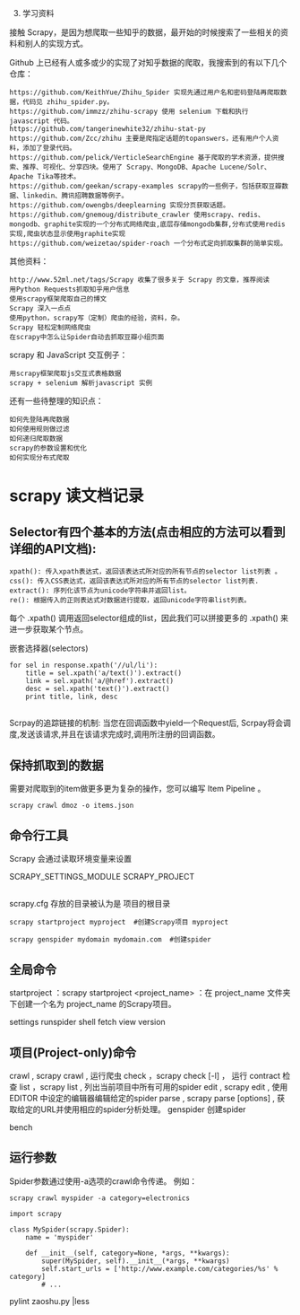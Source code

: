 3. 学习资料

接触 Scrapy，是因为想爬取一些知乎的数据，最开始的时候搜索了一些相关的资料和别人的实现方式。

Github 上已经有人或多或少的实现了对知乎数据的爬取，我搜索到的有以下几个仓库：

    https://github.com/KeithYue/Zhihu_Spider 实现先通过用户名和密码登陆再爬取数据，代码见 zhihu_spider.py。
    https://github.com/immzz/zhihu-scrapy 使用 selenium 下载和执行 javascript 代码。
    https://github.com/tangerinewhite32/zhihu-stat-py
    https://github.com/Zcc/zhihu 主要是爬指定话题的topanswers，还有用户个人资料，添加了登录代码。
    https://github.com/pelick/VerticleSearchEngine 基于爬取的学术资源，提供搜索、推荐、可视化、分享四块。使用了 Scrapy、MongoDB、Apache Lucene/Solr、Apache Tika等技术。
    https://github.com/geekan/scrapy-examples scrapy的一些例子，包括获取豆瓣数据、linkedin、腾讯招聘数据等例子。
    https://github.com/owengbs/deeplearning 实现分页获取话题。
    https://github.com/gnemoug/distribute_crawler 使用scrapy、redis、mongodb、graphite实现的一个分布式网络爬虫,底层存储mongodb集群,分布式使用redis实现,爬虫状态显示使用graphite实现
    https://github.com/weizetao/spider-roach 一个分布式定向抓取集群的简单实现。

其他资料：

    http://www.52ml.net/tags/Scrapy 收集了很多关于 Scrapy 的文章，推荐阅读
    用Python Requests抓取知乎用户信息
    使用scrapy框架爬取自己的博文
    Scrapy 深入一点点
    使用python，scrapy写（定制）爬虫的经验，资料，杂。
    Scrapy 轻松定制网络爬虫
    在scrapy中怎么让Spider自动去抓取豆瓣小组页面

scrapy 和 JavaScript 交互例子：

    用scrapy框架爬取js交互式表格数据
    scrapy + selenium 解析javascript 实例

还有一些待整理的知识点：

    如何先登陆再爬数据
    如何使用规则做过滤
    如何递归爬取数据
    scrapy的参数设置和优化
    如何实现分布式爬取


# scrapy 读文档记录

##  Selector有四个基本的方法(点击相应的方法可以看到详细的API文档):

```
xpath(): 传入xpath表达式，返回该表达式所对应的所有节点的selector list列表 。
css(): 传入CSS表达式，返回该表达式所对应的所有节点的selector list列表.
extract(): 序列化该节点为unicode字符串并返回list。
re(): 根据传入的正则表达式对数据进行提取，返回unicode字符串list列表。

```

每个 .xpath() 调用返回selector组成的list，因此我们可以拼接更多的 .xpath() 来进一步获取某个节点。

嵌套选择器(selectors) 
```
for sel in response.xpath('//ul/li'):
    title = sel.xpath('a/text()').extract()
    link = sel.xpath('a/@href').extract()
    desc = sel.xpath('text()').extract()
    print title, link, desc

```

## 
Scrpay的追踪链接的机制: 当您在回调函数中yield一个Request后, Scrpay将会调度,发送该请求,并且在该请求完成时,调用所注册的回调函数。

##  保持抓取到的数据
需要对爬取到的item做更多更为复杂的操作，您可以编写 Item Pipeline 。
```
scrapy crawl dmoz -o items.json

```

## 命令行工具
Scrapy 会通过读取环境变量来设置

SCRAPY_SETTINGS_MODULE
SCRAPY_PROJECT

## 
scrapy.cfg 存放的目录被认为是 项目的根目录 
```
scrapy startproject myproject  #创建Scrapy项目 myproject

scrapy genspider mydomain mydomain.com  #创建spider 

```
## 全局命令 
startproject
：scrapy startproject <project_name>
：在 project_name 文件夹下创建一个名为 project_name 的Scrapy项目。

settings
runspider
shell
fetch
view
version

## 项目(Project-only)命令
crawl , scrapy crawl <spider>  ,  运行爬虫
check ，scrapy check [-l] <spider>  ， 运行 contract 检查
list  ，scrapy list  ,  列出当前项目中所有可用的spider
edit  , scrapy edit <spider> , 使用 EDITOR 中设定的编辑器编辑给定的spider
parse , scrapy parse <url> [options] , 获取给定的URL并使用相应的spider分析处理。
genspider 创建spider

bench

## 运行参数
Spider参数通过使用-a选项的crawl命令传递。 例如：
```
scrapy crawl myspider -a category=electronics
```
```
import scrapy

class MySpider(scrapy.Spider):
    name = 'myspider'

    def __init__(self, category=None, *args, **kwargs):
        super(MySpider, self).__init__(*args, **kwargs)
        self.start_urls = ['http://www.example.com/categories/%s' % category]
        # ...
```

pylint zaoshu.py |less


